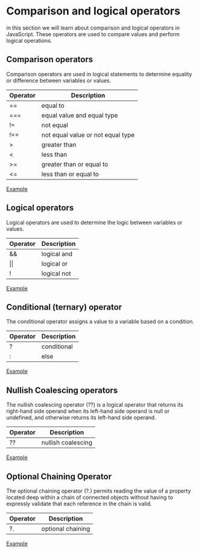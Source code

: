 # Comparison and logical operators
in this section we will learn about comparison and logical operators in JavaScript. These operators are used to compare values and perform logical operations.

## Comparison operators
Comparison operators are used in logical statements to determine equality or difference between variables or values.

| Operator | Description |
| --- | --- |
| == | equal to |
| === | equal value and equal type |
| != | not equal |
| !== | not equal value or not equal type |
| > | greater than |
| < | less than |
| >= | greater than or equal to |
| <= | less than or equal to |

[Example](./index.html#L22-L35)


## Logical operators
Logical operators are used to determine the logic between variables or values.

| Operator | Description |
| --- | --- |
| && | logical and |
| \|\| | logical or |
| ! | logical not |

[Example](./index.html#L46-L58)

## Conditional (ternary) operator
The conditional operator assigns a value to a variable based on a condition.

| Operator | Description |
| --- | --- |
| ? | conditional |
| : | else |

[Example](./index.html#L68-L80)

## Nullish Coalescing operators
The nullish coalescing operator (??) is a logical operator that returns its right-hand side operand when its left-hand side operand is null or undefined, and otherwise returns its left-hand side operand.

| Operator | Description |
| --- | --- |
| ?? | nullish coalescing |

[Example](./index.html#L90-L103)

## Optional Chaining Operator
The optional chaining operator (?.) permits reading the value of a property located deep within a chain of connected objects without having to expressly validate that each reference in the chain is valid.

| Operator | Description |
| --- | --- |
| ?. | optional chaining |

[Example](./index.html#L113-L137)







